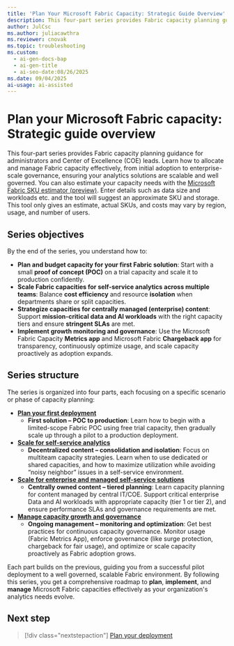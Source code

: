 ```yaml
---
title: 'Plan Your Microsoft Fabric Capacity: Strategic Guide Overview'
description: This four-part series provides Fabric capacity planning guidance for administrators and Center of Excellence (COE) leads. Learn how to allocate and manage Fabric capacity effectively, from initial adoption to enterprise-scale governance, ensuring your analytics solutions are scalable and well governed.
author: JulCsc
ms.author: juliacawthra
ms.reviewer: cnovak
ms.topic: troubleshooting
ms.custom:
  - ai-gen-docs-bap
  - ai-gen-title
  - ai-seo-date:08/26/2025
ms.date: 09/04/2025
ai-usage: ai-assisted
---
```


# Plan your Microsoft Fabric capacity: Strategic guide overview

This four-part series provides Fabric capacity planning guidance for administrators and Center of Excellence (COE) leads. Learn how to allocate and manage Fabric capacity effectively, from initial adoption to enterprise-scale governance, ensuring your analytics solutions are scalable and well governed. You can also estimate your capacity needs with the [Microsoft Fabric SKU estimator (preview)](https://www.microsoft.com/en-us/microsoft-fabric/capacity-estimator). Enter details such as data size and workloads etc. and the tool will suggest an approximate SKU and storage. This tool only gives an estimate, actual SKUs, and costs may vary by region, usage, and number of users.

## Series objectives

By the end of the series, you understand how to:

- **Plan and budget capacity for your first Fabric solution**: Start with a small **proof of concept (POC)** on a trial capacity and scale it to production confidently.
- **Scale Fabric capacities for self-service analytics across multiple teams**: Balance **cost efficiency** and resource **isolation** when departments share or split capacities.
- **Strategize capacities for centrally managed (enterprise) content**: Support **mission-critical data and AI workloads** with the right capacity tiers and ensure **stringent SLAs** are met.
- **Implement growth monitoring and governance**: Use the Microsoft Fabric Capacity **Metrics app** and Microsoft Fabric **Chargeback app** for transparency, continuously optimize usage, and scale capacity proactively as adoption expands.

## Series structure

The series is organized into four parts, each focusing on a specific scenario or phase of capacity planning:

- [**Plan your first deployment**](capacity-planning-plan-deployment.md)  
  - **First solution – POC to production**: Learn how to begin with a limited-scope Fabric POC using free trial capacity, then gradually scale up through a pilot to a production deployment.
- [**Scale for self-service analytics**](capacity-planning-scale-self-service-analytics.md)  
  - **Decentralized content – consolidation and isolation**: Focus on multiteam capacity strategies. Learn when to use dedicated or shared capacities, and how to maximize utilization while avoiding “noisy neighbor” issues in a self-service environment.
- [**Scale for enterprise and managed self-service solutions**](capacity-planning-enterprise-managed-self-service-solutions.md)
  - **Centrally owned content – tiered planning**: Learn capacity planning for content managed by central IT/COE. Support critical enterprise Data and AI workloads with appropriate capacity (tier 1 or tier 2), and ensure performance SLAs and governance requirements are met.
- [**Manage capacity growth and governance**](capacity-planning-manage-capacity-growth-governance.md)
  - **Ongoing management – monitoring and optimization**: Get best practices for continuous capacity governance. Monitor usage (Fabric Metrics App), enforce governance (like surge protection, chargeback for fair usage), and optimize or scale capacity proactively as Fabric adoption grows.

Each part builds on the previous, guiding you from a successful pilot deployment to a well governed, scalable Fabric environment. By following this series, you get a comprehensive roadmap to **plan**, **implement**, and **manage** Microsoft Fabric capacities effectively as your organization's analytics needs evolve.

## Next step

> [!div class="nextstepaction"]
> [Plan your deployment](capacity-planning-plan-deployment.md)
